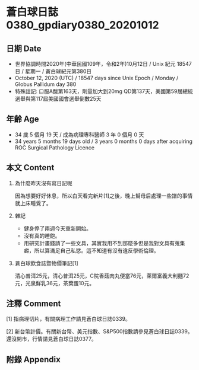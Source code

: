 [_metadata_:encoding]: - "utf-8"
[_metadata_:language]: - "zh-Hant-TW"
[_metadata_:fileformat]: - "markdown"
[_metadata_:MIME_type]: - "text/plain"
[_metadata_:markdown_version]: - "commonmark version 0.29"
[_metadata_:markdown_spec]: - "https://spec.commonmark.org/0.29/"

# 蒼白球日誌0380_gpdiary0380_20201012 #

## 日期 Date ##

* 世界協調時間2020年(中華民國109年，令和2年)10月12日 / Unix 紀元 18547 日 / 星期一 / 蒼白球紀元第380日
* October 12, 2020 (UTC) / 18547 days since Unix Epoch / Monday / Globus Pallidum day 380
* 特殊註記: 口服A酸第163天，劑量加大到20mg QD第137天，美國第59屆總統選舉與第117屆美國國會選舉倒數25天

## 年齡 Age ##

* 34 歲 5 個月 19 天 / 成為病理專科醫師 3 年 0 個月 0 天
* 34 years 5 months 19 days old / 3 years 0 months 0 days after acquiring ROC Surgical Pathology Licence

## 本文 Content ##

1. 為什麼昨天沒有寫日記呢

    因為想要好好休息，所以白天看完新片[1]之後，晚上幫母后處理一些譜的事情就上床睡覺了。

2. 雜記

    * 健身停了兩週今天重新開始。
    * 沒有真的睡飽。
    * 用研究計畫錢請了一些文具，其實我用不到那麼多但是我對文具有蒐集癖，所以算滿足自己私慾。這不知道有沒有違反學術倫理。

2. 蒼白球飲食誌暨物價筆記[1]

    清心普洱25元，清心普洱25元，C院香菇肉丸便當76元，萊爾富義大利麵72元，光泉鮮乳36元，茶葉蛋10元。

## 注釋 Comment ##

[1] 指病理切片，有關病理工作請見蒼白球日誌0339。

[2] 新台幣計價。有關新台幣、美元指數、S&P500指數請參見蒼白球日誌0339。還沒開市，行情請見蒼白球日誌0377。



## 附錄 Appendix ##

